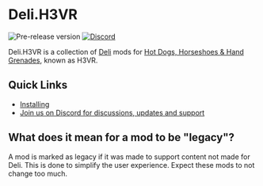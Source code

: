 # Deli.H3VR
![Pre-release version](https://img.shields.io/github/v/release/Deli-Counter/Deli.H3VR?include_prereleases&label=pre-release&style=flat-square) [![Discord](https://img.shields.io/discord/777351065950879744?label=&logo=discord&logoColor=ffffff&color=7389D8&labelColor=6A7EC2&style=flat-square)](https://discord.gg/g8xeFyt42j)

Deli.H3VR is a collection of [Deli](https://github.com/Deli-Counter/Deli) mods for [Hot Dogs, Horseshoes & Hand Grenades](https://store.steampowered.com/app/450540/Hot_Dogs_Horseshoes__Hand_Grenades/), known as H3VR.  

## Quick Links
- [Installing](https://github.com/Deli-Counter/Deli.H3VR/wiki/Installation)
- [Join us on Discord for discussions, updates and support](https://discord.gg/g8xeFyt42j)

## What does it mean for a mod to be "legacy"?
A mod is marked as legacy if it was made to support content not made for Deli. This is done to simplify the user experience. Expect these mods to not change too much.

